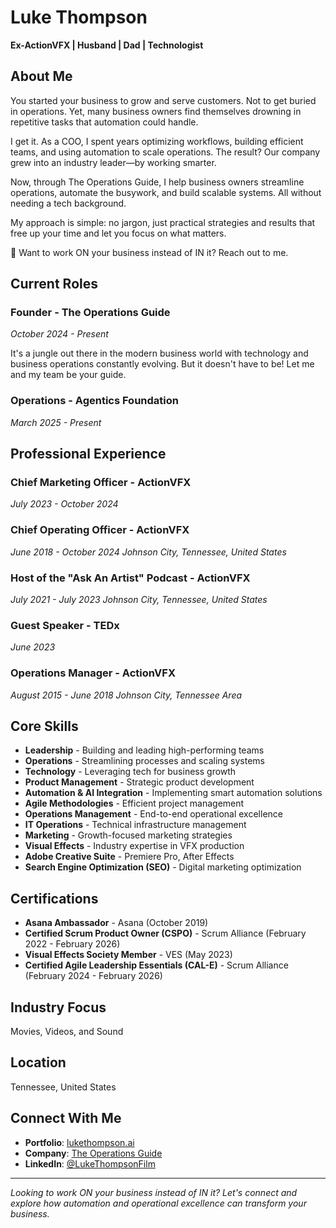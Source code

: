 # Luke Thompson

**Ex-ActionVFX | Husband | Dad | Technologist**

## About Me

You started your business to grow and serve customers. Not to get buried in operations. Yet, many business owners find themselves drowning in repetitive tasks that automation could handle.

I get it. As a COO, I spent years optimizing workflows, building efficient teams, and using automation to scale operations. The result? Our company grew into an industry leader—by working smarter.

Now, through The Operations Guide, I help business owners streamline operations, automate the busywork, and build scalable systems. All without needing a tech background.

My approach is simple: no jargon, just practical strategies and results that free up your time and let you focus on what matters.

🚀 Want to work ON your business instead of IN it? Reach out to me.

## Current Roles

### Founder - The Operations Guide
*October 2024 - Present*

It's a jungle out there in the modern business world with technology and business operations constantly evolving. But it doesn't have to be! Let me and my team be your guide.

### Operations - Agentics Foundation
*March 2025 - Present*

## Professional Experience

### Chief Marketing Officer - ActionVFX
*July 2023 - October 2024*

### Chief Operating Officer - ActionVFX
*June 2018 - October 2024*
*Johnson City, Tennessee, United States*

### Host of the "Ask An Artist" Podcast - ActionVFX
*July 2021 - July 2023*
*Johnson City, Tennessee, United States*

### Guest Speaker - TEDx
*June 2023*

### Operations Manager - ActionVFX
*August 2015 - June 2018*
*Johnson City, Tennessee Area*

## Core Skills

- **Leadership** - Building and leading high-performing teams
- **Operations** - Streamlining processes and scaling systems
- **Technology** - Leveraging tech for business growth
- **Product Management** - Strategic product development
- **Automation & AI Integration** - Implementing smart automation solutions
- **Agile Methodologies** - Efficient project management
- **Operations Management** - End-to-end operational excellence
- **IT Operations** - Technical infrastructure management
- **Marketing** - Growth-focused marketing strategies
- **Visual Effects** - Industry expertise in VFX production
- **Adobe Creative Suite** - Premiere Pro, After Effects
- **Search Engine Optimization (SEO)** - Digital marketing optimization

## Certifications

- **Asana Ambassador** - Asana (October 2019)
- **Certified Scrum Product Owner (CSPO)** - Scrum Alliance (February 2022 - February 2026)
- **Visual Effects Society Member** - VES (May 2023)
- **Certified Agile Leadership Essentials (CAL-E)** - Scrum Alliance (February 2024 - February 2026)

## Industry Focus

Movies, Videos, and Sound

## Location

Tennessee, United States

## Connect With Me

- **Portfolio**: [lukethompson.ai](https://lukethompson.ai)
- **Company**: [The Operations Guide](https://theoperationsguide.com)
- **LinkedIn**: [@LukeThompsonFilm]((https://www.linkedin.com/in/lukethompsonfilm/))

---

*Looking to work ON your business instead of IN it? Let's connect and explore how automation and operational excellence can transform your business.*
